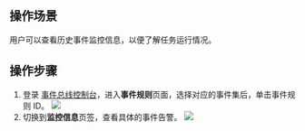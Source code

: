 
## 操作场景
用户可以查看历史事件监控信息，以便了解任务运行情况。  

## 操作步骤
1. 登录 [事件总线控制台](https://console.cloud.tencent.com/eb)，进入**事件规则**页面，选择对应的事件集后，单击事件规则 ID。
![](https://qcloudimg.tencent-cloud.cn/raw/4c58930d23f8d90ec2392f11654699b5.png)
2. 切换到**监控信息**页签，查看具体的事件告警。
![](https://qcloudimg.tencent-cloud.cn/raw/1ead64627fda9361e7e544bdcaea36a4.png)

